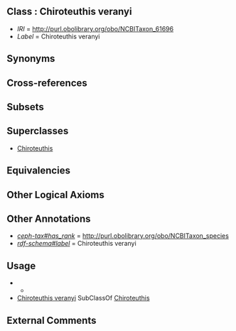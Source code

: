 
## Class : Chiroteuthis veranyi

 * *IRI* = http://purl.obolibrary.org/obo/NCBITaxon_61696
 * *Label* = Chiroteuthis veranyi

## Synonyms


## Cross-references


## Subsets


## Superclasses

 * [Chiroteuthis](../../NCBITaxon/95/NCBITaxon_61695.md)

## Equivalencies


## Other Logical Axioms


## Other Annotations

 * *[ceph-tax#has_rank](../../ceph-tax#has/nk/ceph-tax#has_rank.md)* = http://purl.obolibrary.org/obo/NCBITaxon_species
 * *[rdf-schema#label](../../el/rdf-schema#label.md)* = Chiroteuthis veranyi

## Usage

 * -
 * [Chiroteuthis veranyi](../../NCBITaxon/96/NCBITaxon_61696.md) SubClassOf [Chiroteuthis](../../NCBITaxon/95/NCBITaxon_61695.md)

## External Comments


